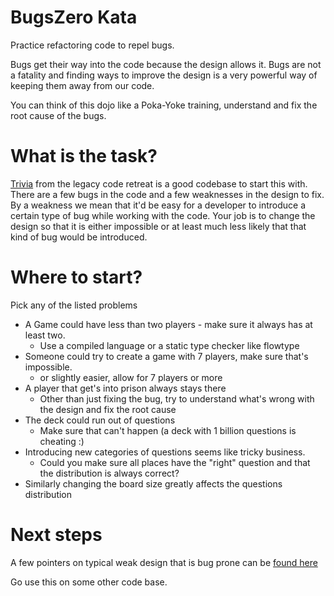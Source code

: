 
# BugsZero Kata

Practice refactoring code to repel bugs. 

Bugs get their way into the code because the design allows it. Bugs are not a fatality
and finding ways to improve the design is a very powerful way of keeping them away from our code. 

You can think of this dojo like a Poka-Yoke training, understand and fix the root cause of the bugs.

# What is the task?

[Trivia](https://github.com/caradojo/trivia) from the legacy code retreat is a good codebase to start this with.
There are a few bugs in the code and a few weaknesses in the design to fix. 
By a weakness we mean that it'd be easy for a developer to introduce a certain type of bug 
while working with the code. Your job is to change the design so that it is either impossible
or at least much less likely that that kind of bug would be introduced.

# Where to start?

Pick any of the listed problems

* A Game could have less than two players - make sure it always has at least two.
  * Use a compiled language or a static type checker like flowtype
* Someone could try to create a game with 7 players, make sure that's impossible.
  * or slightly easier, allow for 7 players or more
* A player that get's into prison always stays there
  * Other than just fixing the bug, try to understand what's wrong with the design and fix the root cause 
* The deck could run out of questions
  * Make sure that can't happen (a deck with 1 billion questions is cheating :)
* Introducing new categories of questions seems like tricky business.
  * Could you make sure all places have the "right" question and that the distribution 
  is always correct?
* Similarly changing the board size greatly affects the questions distribution

# Next steps
A few pointers on typical weak design that is bug prone can be [found here](https://github.com/martinsson/BugsZero-Kata)

Go use this on some other code base.
